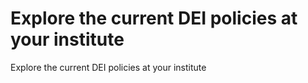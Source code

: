 # Explore the current DEI policies at your institute

Explore the current DEI policies at your institute